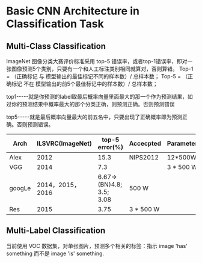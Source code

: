 # Basic CNN Architecture in Classification Task 


## Multi-Class Classification
ImageNet 图像分类大赛评价标准采用 top-5 错误率，或者top-1错误率，即对一张图像预测5个类别，只要有一个和人工标注类别相同就算对，否则算错。
Top-1 = （正确标记 与 模型输出的最佳标记不同的样本数）/ 总样本数；
Top-5 = （正确标记 不在 模型输出的前5个最佳标记中的样本数）/ 总样本数；

top1-----就是你预测的label取最后概率向量里面最大的那一个作为预测结果，如过你的预测结果中概率最大的那个分类正确，则预测正确。否则预测错误

top5-----就是最后概率向量最大的前五名中，只要出现了正确概率即为预测正确。否则预测错误。

| Arch   | ILSVRC(ImageNet) | top-5 error(%) |Accecpted  | Parameters |
|--------|------------------|------------|---------------| -----------|
| Alex   | 2012             |15.3       | NIPS2012   |      12*500W   |
| VGG    | 2014             | 7.3          |            |  3 * 500 W  | 
| googLe | 2014，2015，2016 |6.67->(BN)4.8; 3.5; 3.08|    500 W       |
| Res    | 2015             | 3.75     |                3 * 500 W     |

## Multi-Label Classification

当前使用 VOC 数据集，对单张图片，预测多个相关的标签：指示 image 'has' something 
而不是 image 'is' something. 





